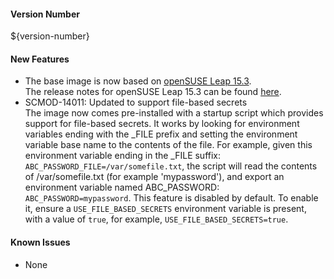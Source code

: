 #### Version Number
${version-number}

#### New Features
- The base image is now based on [openSUSE Leap 15.3](https://en.opensuse.org/Portal:15.3).  
The release notes for openSUSE Leap 15.3 can be found [here](https://doc.opensuse.org/release-notes/x86_64/openSUSE/Leap/15.3/).
- SCMOD-14011: Updated to support file-based secrets  
  The image now comes pre-installed with a startup script which provides support for file-based secrets. It works by looking for
  environment variables ending with the _FILE prefix and setting the environment variable base name to the contents of the file. For
  example, given this environment variable ending in the _FILE suffix: `ABC_PASSWORD_FILE=/var/somefile.txt`, the script will read the
  contents of /var/somefile.txt (for example 'mypassword'), and export an environment variable named ABC_PASSWORD:
  `ABC_PASSWORD=mypassword`. This feature is disabled by default. To enable it, ensure a `USE_FILE_BASED_SECRETS` environment variable
  is present, with a value of `true`, for example, `USE_FILE_BASED_SECRETS=true`.

#### Known Issues
- None
